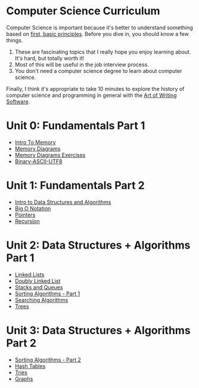 # Computer Science Curriculum

Computer Science is important because it's better to understand something based on [first, basic principles](https://www.youtube.com/watch?v=L-s_3b5fRd8&t=22m38s). Before you dive in, you should know a few things.

1. These are fascinating topics that I really hope you enjoy learning about. It's hard, but totally worth it!
2. Most of this will be useful in the job interview process.
3. You don't need a computer science degree to learn about computer science.

Finally, I think it's appropriate to take 10 minutes to explore the history of computer science and programming in general with the [Art of Writing Software](https://www.youtube.com/watch?v=QdVFvsCWXrA).

# Unit 0: Fundamentals Part 1 
* [Intro To Memory](Unit-0/01-intro-to-memory.md)
* [Memory Diagrams](Unit-0/02-memory-diagrams.md)
* [Memory Diagrams Exercises](Unit-0/03-memory-diagrams-exercises.md)
* [Binary-ASCII-UTF8](Unit-0/04-binary-ascii-utf8.md)

# Unit 1: Fundamentals Part 2 
* [Intro to Data Structures and Algorithms](Unit-1/01-intro-to-data-structures-and-algorithms.md)
* [Big O Notation](Unit-1/02-big-o-notation.md)
* [Pointers](Unit-1/03-pointers.md)
* [Recursion](Unit-1/04-recursion.md)

# Unit 2: Data Structures + Algorithms Part 1
* [Linked Lists](Unit-2/01-linked-lists-intro.md)
* [Doubly Linked List](Unit-2/02-doubly-linked-list.md)
* [Stacks and Queues](Unit-2/03-stacks-and-queues.md)
* [Sorting Algorithms - Part 1](Unit-2/04-sorting-intro.md)
* [Searching Algorithms](Unit-2/05-searching-algorithms.md)
* [Trees](Unit-2/06-trees.md)

# Unit 3: Data Structures +  Algorithms Part 2
* [Sorting Algorithms - Part 2](Unit-2/01-sorting-revisited.md)
* [Hash Tables](Unit-2/02-hash-tables.md)
* [Tries](Unit-2/03-trie.md)
* [Graphs](Unit-2/04-graphs.md)

